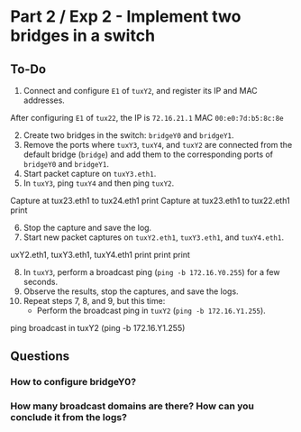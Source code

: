 # Part 2 / Exp 2 - Implement two bridges in a switch

## To-Do

1. Connect and configure `E1` of `tuxY2`, and register its IP and MAC addresses.

After configuring `E1` of `tux22`, the IP is `72.16.21.1` MAC `00:e0:7d:b5:8c:8e`

2. Create two bridges in the switch: `bridgeY0` and `bridgeY1`.  
3. Remove the ports where `tuxY3`, `tuxY4`, and `tuxY2` are connected from the default bridge (`bridge`) and add them to the corresponding ports of `bridgeY0` and `bridgeY1`.  
4. Start packet capture on `tuxY3.eth1`.  
5. In `tuxY3`, ping `tuxY4` and then ping `tuxY2`.

Capture at tux23.eth1 to tux24.eth1
print
Capture at tux23.eth1 to tux22.eth1
print

  
6. Stop the capture and save the log.  
7. Start new packet captures on `tuxY2.eth1`, `tuxY3.eth1`, and `tuxY4.eth1`.  


uxY2.eth1, tuxY3.eth1, tuxY4.eth1
print
print 
print


8. In `tuxY3`, perform a broadcast ping (`ping -b 172.16.Y0.255`) for a few seconds.  
9. Observe the results, stop the captures, and save the logs.  
10. Repeat steps 7, 8, and 9, but this time:  
    - Perform the broadcast ping in `tuxY2` (`ping -b 172.16.Y1.255`).  


ping broadcast in tuxY2 (ping -b 172.16.Y1.255)


## Questions

### How to configure bridgeY0?



### How many broadcast domains are there? How can you conclude it from the logs?
